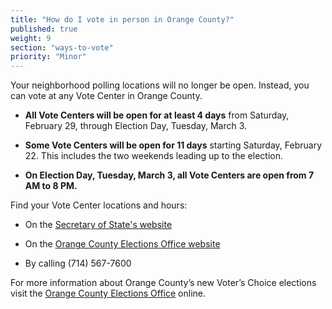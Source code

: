 ```yaml
---
title: "How do I vote in person in Orange County?"
published: true
weight: 9
section: "ways-to-vote"
priority: "Minor"
---
```


Your neighborhood polling locations will no longer be open. Instead, you can vote at any Vote Center in Orange County.   

- **All Vote Centers will be open for at least 4 days** from Saturday, February 29, through Election Day, Tuesday, March 3. 

- **Some Vote Centers will be open for 11 days** starting Saturday, February 22. This includes the two weekends leading up to the election.     

- **On Election Day, Tuesday, March 3, all Vote Centers are open from 7 AM to 8 PM.**  

Find your Vote Center locations and hours:  

- On the [Secretary of State's website](https://caearlyvoting.sos.ca.gov/) 

- On the [Orange County Elections Office website](https://www.ocvote.com/registration/verify-your-voter-registration/?page_heading=pp)   

- By calling (714) 567-7600        

For more information about Orange County’s new Voter’s Choice elections visit the [Orange County Elections Office](https://www.ocvote.com/fileadmin/vc/about.html) online.
